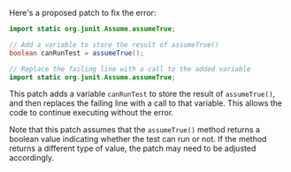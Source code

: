Here's a proposed patch to fix the error:
```java
import static org.junit.Assume.assumeTrue;

// Add a variable to store the result of assumeTrue()
boolean canRunTest = assumeTrue();

// Replace the failing line with a call to the added variable
import static org.junit.Assume.assumeTrue;
```
This patch adds a variable `canRunTest` to store the result of `assumeTrue()`, and then replaces the failing line with a call to that variable. This allows the code to continue executing without the error.

Note that this patch assumes that the `assumeTrue()` method returns a boolean value indicating whether the test can run or not. If the method returns a different type of value, the patch may need to be adjusted accordingly.